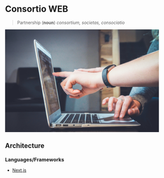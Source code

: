 # Consortio WEB

> Partnership (**noun**) *consortium, societas, consociatio*

![Connected](docs/connected.jpg)

## Architecture

### Languages/Frameworks

- [Next.js](https://nextjs.org/)

